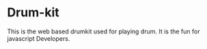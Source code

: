 # Drum-kit

This is the web based drumkit used for playing drum. It is the fun for javascript Developers.
